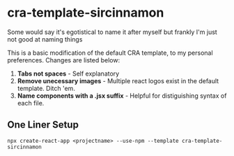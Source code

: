 # cra-template-sircinnamon

Some would say it's egotistical to name it after myself but frankly I'm just not good at naming things

This is a basic modification of the default CRA template, to my personal preferences. Changes are listed below:

1. **Tabs not spaces** - Self explanatory
2. **Remove unecessary images** - Multiple react logos exist in the default template. Ditch 'em.
3. **Name components with a .jsx suffix** - Helpful for distiguishing syntax of each file.

## One Liner Setup
`npx create-react-app <projectname> --use-npm --template cra-template-sircinnamon`